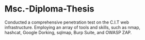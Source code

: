 # Msc.-Diploma-Thesis
Conducted a comprehensive penetration test on the C.I.T web     infrastructure. Employing an array of tools and skills, such as nmap, hashcat,  Google Dorking, sqlmap, Burp Suite, and OWASP ZAP.
